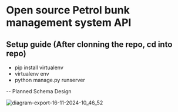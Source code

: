 # Open source Petrol bunk management system API

## Setup guide (After clonning the repo, cd into repo)

- pip install virtualenv
- virtualenv env
- python manage.py runserver

-- Planned Schema Design

![diagram-export-16-11-2024-10_46_52](https://github.com/user-attachments/assets/c9f34ae0-00b6-4510-ba1a-8ca1d807acc1)
